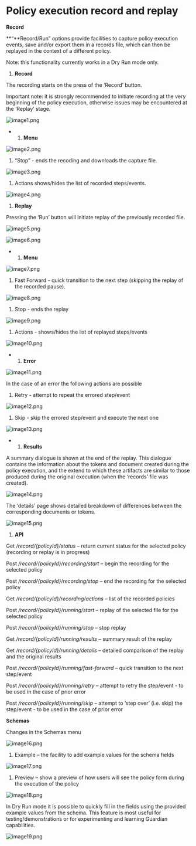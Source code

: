# Policy execution record and replay

**Record**

**“**Record/Run” options provide facilities to capture policy execution events, save and/or export them in a records file, which can then be replayed in the context of a different policy.

Note: this functionality currently works in a Dry Run mode only.

1. **Record**

The recording starts on the press of the ‘Record’ button.

Important note: it is strongly recommended to initiate recording at the very beginning of the policy execution, otherwise issues may be encountered at the ‘Replay’ stage.

![image1.png](<../.gitbook/assets/0 (10).png>)

*
  1. **Menu**

![image2.png](<../.gitbook/assets/1 (11).png>)

1. “Stop” - ends the recoding and downloads the capture file.

![image3.png](<../.gitbook/assets/2 (14).png>)

1. Actions shows/hides the list of recorded steps/events.

![image4.png](<../.gitbook/assets/3 (10).png>)

1. **Replay**

Pressing the ‘Run’ button will initiate replay of the previously recorded file.

![image5.png](<../.gitbook/assets/4 (9).png>)

![image6.png](<../.gitbook/assets/5 (12).png>)

*
  1. **Menu**

![image7.png](<../.gitbook/assets/6 (11).png>)

1. Fast Forward - quick transition to the next step (skipping the replay of the recorded pause).

![image8.png](<../.gitbook/assets/7 (11).png>)

1. Stop - ends the replay

![image9.png](<../.gitbook/assets/8 (12).png>)

1. Actions - shows/hides the list of replayed steps/events

![image10.png](<../.gitbook/assets/9 (10).png>)

*
  1. **Error**

![image11.png](<../.gitbook/assets/10 (11).png>)

In the case of an error the following actions are possible

1. Retry - attempt to repeat the errored step/event

![image12.png](<../.gitbook/assets/11 (9).png>)

1. Skip - skip the errored step/event and execute the next one

![image13.png](<../.gitbook/assets/12 (10).png>)

*
  1. **Results**

A summary dialogue is shown at the end of the replay. This dialogue contains the information about the tokens and document created during the policy execution, and the extend to which these artifacts are similar to those produced during the original execution (when the ‘records’ file was created).

![image14.png](<../.gitbook/assets/13 (10).png>)

The ‘details’ page shows detailed breakdown of differences between the corresponding documents or tokens.

![image15.png](<../.gitbook/assets/14 (8).png>)

1. **API**

Get _/record/{policyId}/status_ – return current status for the selected policy (recording or replay is in progress)

Post _/record/{policyId}/recording/start_ – begin the recording for the selected policy

Post _/record/{policyId}/recording/stop_ – end the recording for the selected policy

Get _/record/{policyId}/recording/actions_ – list of the recorded policies

Post _/record/{policyId}/running/start_ – replay of the selected file for the selected policy

Post _/record/{policyId}/running/stop_ – stop replay

Get _/record/{policyId}/running/results_ – summary result of the replay

Get _/record/{policyId}/running/details_ – detailed comparison of the replay and the original results

Post _/record/{policyId}/running/fast-forward_ – quick transition to the next step/event

Post _/record/{policyId}/running/retry_ – attempt to retry the step/event - to be used in the case of prior error

Post _/record/{policyId}/running/skip_ – attempt to ‘step over’ (i.e. skip) the step/event - to be used in the case of prior error

**Schemas**

Changes in the Schemas menu

![image16.png](<../.gitbook/assets/15 (10).png>)

1. Example – the facility to add example values for the schema fields

![image17.png](<../.gitbook/assets/16 (8).png>)

1. Preview – show a preview of how users will see the policy form during the execution of the policy

![image18.png](<../.gitbook/assets/17 (10).png>)

In Dry Run mode it is possible to quickly fill in the fields using the provided example values from the schema. This feature is most useful for testing/demonstrations or for experimenting and learning Guardian capabilities.

![image19.png](<../.gitbook/assets/18 (7).png>)
